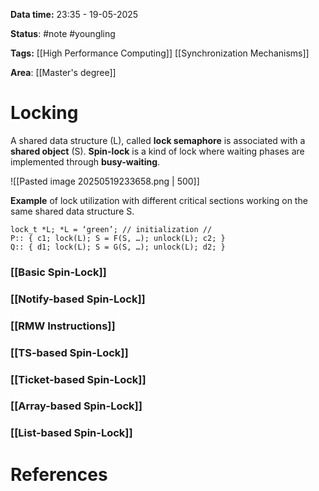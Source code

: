 **Data time:** 23:35 - 19-05-2025

**Status**: #note #youngling 

**Tags:** [[High Performance Computing]] [[Synchronization Mechanisms]]

**Area**: [[Master's degree]]
# Locking

A shared data structure (L), called **lock semaphore** is associated with a **shared object** (S). **Spin-lock** is a kind of lock where waiting phases are implemented through **busy-waiting**.

![[Pasted image 20250519233658.png | 500]]

**Example** of lock utilization with different critical sections working on the same shared data structure S.
```
lock_t *L; *L = ‘green’; // initialization //
P:: { c1; lock(L); S = F(S, …); unlock(L); c2; }
Q:: { d1; lock(L); S = G(S, …); unlock(L); d2; }
```

### [[Basic Spin-Lock]]

### [[Notify-based Spin-Lock]]

### [[RMW Instructions]]

### [[TS-based Spin-Lock]]

### [[Ticket-based Spin-Lock]]

### [[Array-based Spin-Lock]]

### [[List-based Spin-Lock]]


# References
